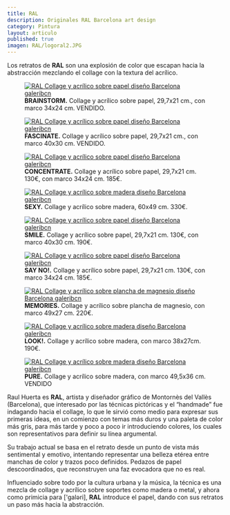 ```yaml
---
title: RAL
description: Originales RAL Barcelona art design 
category: Pintura
layout: articulo
published: true
imagen: RAL/logoral2.JPG
---
```

Los retratos de **RAL** son una explosión de color que escapan hacia la abstracción mezclando el collage con la textura del acrílico.

<div class="figure-group">
<figure>
	<a href="/images/RAL/brainstorm.jpg"><img src="/images/RAL/brainstorm.jpg" alt="RAL Collage y acrílico sobre papel diseño Barcelona galeribcn"></a>
	<figcaption><b>BRAINSTORM.</b>
Collage y acrílico sobre papel, 29,7x21 cm., con marco 34x24 cm. VENDIDO.</figcaption>
</figure>

<figure>
	<a href="/images/RAL/fascinate.jpg"><img src="/images/RAL/fascinate.jpg" alt="RAL Collage y acrílico sobre papel diseño Barcelona galeribcn"></a>
<figcaption><b>FASCINATE.</b> 
Collage y acrílico sobre papel, 29,7x21 cm., con marco 40x30 cm. VENDIDO.</figcaption>
</figure>

<figure>
	<a href="/images/RAL/concentrate.jpg"><img src="/images/RAL/concentrate.jpg" alt="RAL Collage y acrílico sobre papel diseño Barcelona galeribcn"></a>
<figcaption><b>CONCENTRATE.</b> 
Collage y acrílico sobre papel, 29,7x21 cm. 130€, con marco 34x24 cm. 185€.</figcaption>
</figure>

<figure>
	<a href="/images/RAL/sexy.jpg"><img src="/images/RAL/sexy.jpg" alt="RAL Collage y acrílico sobre madera diseño Barcelona galeribcn"></a>
	<figcaption><b>SEXY.</b>
Collage y acrílico sobre madera, 60x49 cm. 330€.</figcaption>
</figure>

<figure>
	<a href="/images/RAL/smile.jpg"><img src="/images/RAL/smile.jpg" alt="RAL Collage y acrílico sobre papel diseño Barcelona galeribcn"></a>
<figcaption><b>SMILE.</b> 
Collage y acrílico sobre papel, 29,7x21 cm. 130€, con marco 40x30 cm. 190€.</figcaption>
</figure>

<figure>
	<a href="/images/RAL/say no.jpg"><img src="/images/RAL/say no.jpg" alt="RAL Collage y acrílico sobre papel diseño Barcelona galeribcn"></a>
<figcaption><b>SAY NO!.</b> 
Collage y acrílico sobre papel, 29,7x21 cm. 130€, con marco 34x24 cm. 185€.</figcaption>
</figure>

<figure>
	<a href="/images/RAL/memories.jpg"><img src="/images/RAL/memories.jpg" alt="RAL Collage y acrílico sobre plancha de magnesio diseño Barcelona galeribcn"></a>
	<figcaption><b>MEMORIES.</b>
Collage y acrílico sobre plancha de magnesio, con marco 49x27 cm. 220€.</figcaption>
</figure>

<figure>
	<a href="/images/RAL/look.jpg"><img src="/images/RAL/look.jpg" alt="RAL Collage y acrílico sobre madera diseño Barcelona galeribcn"></a>
<figcaption><b>LOOK!.</b> 
Collage y acrílico sobre madera, con marco 38x27cm. 190€.</figcaption>
</figure>

<figure>
	<a href="/images/RAL/pure.jpg"><img src="/images/RAL/pure.jpg" alt="RAL Collage y acrílico sobre madera diseño Barcelona galeribcn"></a>
<figcaption><b>PURE.</b> 
Collage y acrílico sobre madera, con marco 49,5x36 cm. VENDIDO</figcaption>
</figure>
</div>

Raul Huerta es **RAL**, artista y diseñador gráfico de Montornès del Vallès (Barcelona), que interesado por las técnicas pictóricas y el “handmade” fue indagando hacia el collage, lo que le sirvió como medio para expresar sus primeras ideas, en un comienzo con temas más duros y una paleta de color más gris, para más tarde y poco a poco ir introduciendo colores, los cuales son representativos para definir su línea argumental.

Su trabajo actual se basa en el retrato desde un punto de vista más sentimental y emotivo, intentando representar una belleza etérea entre manchas de color y trazos poco definidos. Pedazos de papel descoordinados, que reconstruyen una faz evocadora que no es real.

Influenciado sobre todo por la cultura urbana y la música, la técnica es una mezcla de collage y acrílico sobre soportes como madera o metal, y ahora como primicia para ['galəri], **RAL** introduce el papel, dando con sus retratos un paso más hacia la abstracción.


